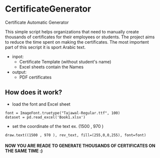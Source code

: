 # CertificateGenerator
Certificate Automatic Generator

This simple script helps organizations that need to manually create thousands of certificates for their employees or students. The project aims to reduce the time spent on making the certificates. The most importent part of this secript it is sport Arabic text.

- inpot:
  - Certificate Template (without student's name)
  - Excel sheets contain the Names
- output:
  - PDF certificates

## How does it work?
- load the font and Excel sheet
``` 
font = ImageFont.truetype("Tajawal-Regular.ttf", 100)
dataset = pd.read_excel('Book1.xlsx')
```
- set the coordinate of the text 
ex. (1500 , 970 )
```
draw.text((1500 , 970 ), rev_text, fill=(255,0,0,255), font=font)
```

#### NOW YOU ARE READE TO GENERATE THOUSANDS OF CERTIFICATES ON THE SAME TIME :)

 
